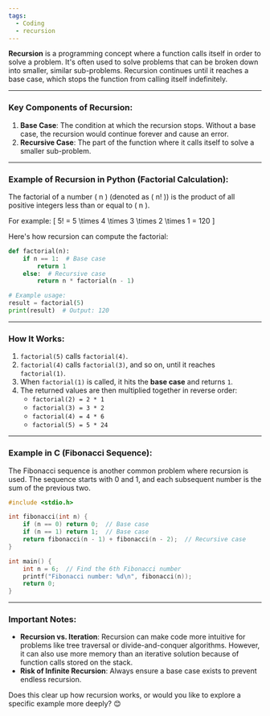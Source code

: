 ```yaml
---
tags:
  - Coding
  - recursion
---
```

**Recursion** is a programming concept where a function calls itself in order to solve a problem. It's often used to solve problems that can be broken down into smaller, similar sub-problems. Recursion continues until it reaches a base case, which stops the function from calling itself indefinitely.

---

### Key Components of Recursion:
1. **Base Case**: The condition at which the recursion stops. Without a base case, the recursion would continue forever and cause an error.
2. **Recursive Case**: The part of the function where it calls itself to solve a smaller sub-problem.

---

### Example of Recursion in Python (Factorial Calculation):
The factorial of a number \( n \) (denoted as \( n! \)) is the product of all positive integers less than or equal to \( n \).

For example:
\[
5! = 5 \times 4 \times 3 \times 2 \times 1 = 120
\]

Here's how recursion can compute the factorial:
```python
def factorial(n):
    if n == 1:  # Base case
        return 1
    else:  # Recursive case
        return n * factorial(n - 1)

# Example usage:
result = factorial(5)
print(result)  # Output: 120
```

---

### How It Works:
1. `factorial(5)` calls `factorial(4)`.
2. `factorial(4)` calls `factorial(3)`, and so on, until it reaches `factorial(1)`.
3. When `factorial(1)` is called, it hits the **base case** and returns `1`.
4. The returned values are then multiplied together in reverse order:
   - `factorial(2) = 2 * 1`
   - `factorial(3) = 3 * 2`
   - `factorial(4) = 4 * 6`
   - `factorial(5) = 5 * 24`

---

### Example in C (Fibonacci Sequence):
The Fibonacci sequence is another common problem where recursion is used. The sequence starts with 0 and 1, and each subsequent number is the sum of the previous two.

```c
#include <stdio.h>

int fibonacci(int n) {
    if (n == 0) return 0;  // Base case
    if (n == 1) return 1;  // Base case
    return fibonacci(n - 1) + fibonacci(n - 2);  // Recursive case
}

int main() {
    int n = 6;  // Find the 6th Fibonacci number
    printf("Fibonacci number: %d\n", fibonacci(n));
    return 0;
}
```

---

### Important Notes:
- **Recursion vs. Iteration**: Recursion can make code more intuitive for problems like tree traversal or divide-and-conquer algorithms. However, it can also use more memory than an iterative solution because of function calls stored on the stack.
- **Risk of Infinite Recursion**: Always ensure a base case exists to prevent endless recursion.

Does this clear up how recursion works, or would you like to explore a specific example more deeply? 😊